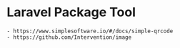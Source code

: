 # Laravel Package Tool

    - https://www.simplesoftware.io/#/docs/simple-qrcode
    - https://github.com/Intervention/image
